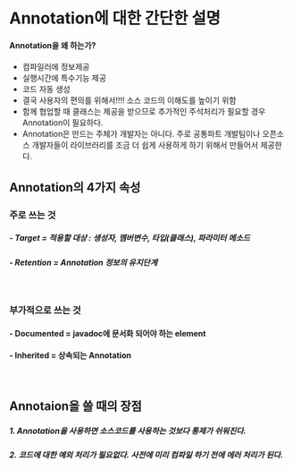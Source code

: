 ﻿# Annotation에 대한 간단한 설명

#### Annotation을 왜 하는가?
-	컴파일러에 정보제공
-	실행시간에 특수기능 제공
-	코드 자동 생성
- 결국 사용자의 편의를 위해서!!!! 소스 코드의 이해도를 높이기 위함
- 함께 협업할 때 클래스는 제공을 받으므로 추가적인 주석처리가 필요할 경우 Annotation이 필요하다.
- Annotation은 만드는 주체가 개발자는 아니다. 주로 공통파트 개발팀이나 오픈소스 개발자들이 라이브러리를 조금 더 쉽게 사용하게 하기 위해서 만들어서 제공한다.


## Annotation의 4가지 속성

### 주로 쓰는 것
##### - Target = 적용할 대상 : 생성자, 멤버변수, 타입(클래스), 파라미터 메소드
##### - Retention = Annotation 정보의 유지단계
<br>

### 부가적으로 쓰는 것
#### - Documented = javadoc에 문서화 되어야 하는 element
#### - Inherited = 상속되는 Annotation
<br>

## Annotaion을 쓸 때의 장점

##### 1. Annotation을 사용하면 소스코드를 사용하는 것보다 통제가 쉬워진다.
##### 2. 코드에 대한 예외 처리가 필요없다. 사전에 미리 컴파일 하기 전에 에러 처리가 된다.

